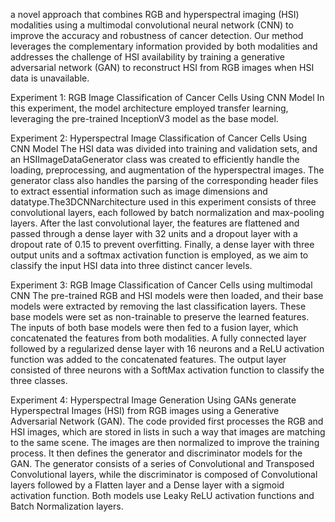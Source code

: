 a novel approach that combines RGB and hyperspectral imaging (HSI) modalities using a multimodal convolutional neural network (CNN) to improve the accuracy and robustness of cancer detection. Our method leverages the complementary information provided by both modalities and addresses the challenge of HSI availability by training a generative adversarial network (GAN) to reconstruct HSI from RGB images when HSI data is unavailable. 


Experiment 1: RGB Image Classification of Cancer Cells Using CNN Model In this experiment, the model architecture employed transfer learning, leveraging the pre-trained InceptionV3 model as the base model. 


Experiment 2: Hyperspectral Image Classification of Cancer Cells Using CNN Model
The HSI data was divided into training and validation sets, and an HSIImageDataGenerator class was created to efficiently handle the loading, preprocessing, and augmentation of the hyperspectral images. The generator class also handles the parsing of the corresponding header files to extract essential information such as image dimensions and datatype.The3DCNNarchitecture used in this experiment consists of three convolutional layers, each followed by batch normalization and max-pooling layers. After the last convolutional layer, the features are flattened and passed through a dense layer with 32 units and a dropout layer with a dropout rate of 0.15 to prevent overfitting. Finally, a dense layer with three output units and a softmax activation function is employed, as we aim to classify the input HSI data into three distinct cancer levels.


Experiment 3: RGB Image Classification of Cancer Cells using multimodal CNN
The pre-trained RGB and HSI models were then loaded, and their base models were extracted by removing the last classification layers. These base models were set as non-trainable to preserve the learned features. The inputs of both base models were then fed to a fusion layer, which concatenated the features from both modalities. A fully connected layer followed by a regularized dense layer with 16 neurons and a ReLU activation function was added to the concatenated features. The output layer consisted of three neurons with a SoftMax activation function to classify the three classes.


Experiment 4: Hyperspectral Image Generation Using GANs
generate Hyperspectral Images (HSI) from RGB images using a Generative Adversarial Network (GAN). The code provided first processes the RGB and HSI images, which are stored in lists in such a way that images are matching to the same scene. The images are then normalized to improve the training process. It then defines the generator and discriminator models for the GAN. The generator consists of a series of Convolutional and Transposed Convolutional layers, while the discriminator is composed of Convolutional layers followed by a Flatten layer and a Dense layer 
with a sigmoid activation function. Both models use Leaky ReLU activation functions and Batch Normalization layers.
